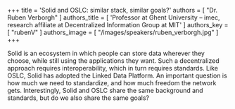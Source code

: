 +++
title = 'Solid and OSLC: similar stack, similar goals?'
authors = [
  "Dr. Ruben Verborgh"
]
authors_title = [
  'Professor at Ghent University – imec, research affiliate at Decentralized Information Group at MIT'
]
authors_key = [
  "rubenV"
]
authors_image = [
  "/images/speakers/ruben_verborgh.jpg"
]
+++

Solid is an ecosystem in which people can store data wherever they choose, while still using the applications they want. Such a decentralized approach requires interoperability, which in turn requires standards. Like OSLC, Solid has adopted the Linked Data Platform. An important question is how much we need to standardize, and how much freedom the network gets. Interestingly, Solid and OSLC share the same background and standards, but do we also share the same goals?